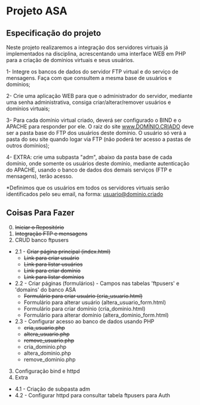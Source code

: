 # Projeto ASA

## Especificação do projeto
Neste projeto realizaremos a integração dos servidores virtuais já implementados na disciplina, acrescentando uma interface WEB em PHP para a criação de domínios virtuais e seus usuários.

1- Integre os bancos de dados do servidor FTP virtual e do serviço de mensagens. Faça com que consultem a mesma base de usuários e domínios;

2- Crie uma aplicação WEB para que o administrador do servidor, mediante uma senha administrativa, consiga criar/alterar/remover usuários e domínios virtuais;

3- Para cada domínio virtual criado, deverá ser configurado o BIND e o APACHE para responder por ele. O raiz do site www.DOMÍNIO.CRIADO deve ser a pasta base do FTP dos usuários deste domínio. O usuário só verá a pasta do seu site quando logar via FTP (não poderá ter acesso a pastas de outros domínios);

4- EXTRA: crie uma subpasta "adm", abaixo da pasta base de cada domínio, onde somente os usuários deste domínio, mediante autenticação do APACHE, usando o banco de dados dos demais serviços (FTP e mensagens), terão acesso.

*Definimos que os usuários em todos os servidores virtuais serão identificados pelo seu email, na forma: usuario@dominio.criado

## Coisas Para Fazer
0. ~~Iniciar o Repositório~~  
1. ~~Integração FTP e mensagens~~  
2. CRUD banco ftpusers  
 * 2.1 - ~~Criar página principal (index.html)~~  
   * ~~Link para criar usuário~~  
   * ~~Link para listar usuários~~  
   * ~~Link para criar domínio~~  
   * ~~Link para listar domínios~~  
 * 2.2 - Criar páginas (formulários) - Campos nas tabelas 'ftpusers' e 'domains' do banco ASA  
   * ~~Formulário para criar usuário (cria_usuario.html)~~  
   * Formulário para alterar usuário (altera_usuario_form.html)  
   * Formulário para criar domínio (cria_dominio.html)  
   * Formulário para alterar domínio (altera_dominio_form.html)  
 * 2.3 - Configurar acesso ao banco de dados usando PHP  
   * ~~cria_usuario.php~~  
   * ~~altera_usuario.php~~  
   * ~~remove_usuario.php~~  
   * cria_dominio.php  
   * altera_dominio.php  
   * remove_dominio.php  
3. Configuração bind e httpd  
4. Extra  
 * 4.1 - Criação de subpasta adm  
 * 4.2 - Configurar httpd para consultar tabela ftpusers para Auth
